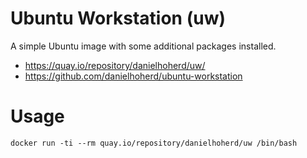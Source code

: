 # Ubuntu Workstation (uw)

A simple Ubuntu image with some additional packages installed.

- <https://quay.io/repository/danielhoherd/uw/>
- <https://github.com/danielhoherd/ubuntu-workstation>

# Usage

```
docker run -ti --rm quay.io/repository/danielhoherd/uw /bin/bash
```
